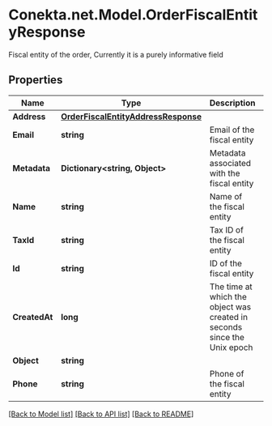 # Conekta.net.Model.OrderFiscalEntityResponse
Fiscal entity of the order, Currently it is a purely informative field

## Properties

Name | Type | Description | Notes
------------ | ------------- | ------------- | -------------
**Address** | [**OrderFiscalEntityAddressResponse**](OrderFiscalEntityAddressResponse.md) |  | 
**Email** | **string** | Email of the fiscal entity | [optional] 
**Metadata** | **Dictionary&lt;string, Object&gt;** | Metadata associated with the fiscal entity | [optional] 
**Name** | **string** | Name of the fiscal entity | [optional] 
**TaxId** | **string** | Tax ID of the fiscal entity | [optional] 
**Id** | **string** | ID of the fiscal entity | 
**CreatedAt** | **long** | The time at which the object was created in seconds since the Unix epoch | 
**Object** | **string** |  | 
**Phone** | **string** | Phone of the fiscal entity | [optional] 

[[Back to Model list]](../README.md#documentation-for-models) [[Back to API list]](../README.md#documentation-for-api-endpoints) [[Back to README]](../README.md)

